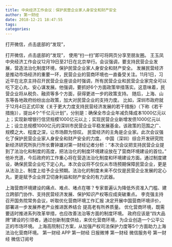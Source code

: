```yaml
---
title: 中央经济工作会议：保护民营企业家人身安全和财产安全
author: 第一财经
date: 2018-12-21 18:47:55
tags: 
categories: 
---
```

打开微信，点击底部的“发现”，
<!-- more -->
打开微信，点击底部的“发现”，
使用“扫一扫”即可将网页分享至朋友圈。
王玉凤
中央经济工作会议12月19日至21日在北京举行。会议强调，要支持民营企业发展，营造法治化制度环境，保护民营企业家人身安全和财产安全。
发展民营经济是推动市场经济的重要一环，民营企业的营商环境也一直备受关注。11月1日，习近平在北京主持召开民营企业座谈会时强调，所有民营企业和民营企业家完全可以吃下定心丸、安心谋发展。他强调，要抓好6个方面政策举措落实。这意味着，民营企业将从税负、融资等多个方面，获得更进一步的政策支持。
随后，上海、山东等各地政府纷纷出台政策，加大对民营企业的支持力度。
比如，深圳市政府就于12月4日正式印发《关于更大力度支持民营经济发展的若干措施》（下称《若干措施》），提出4个“千亿元计划”，分别是：确保全市企业年减负降成本1000亿元以上；实现新增银行信贷规模1000亿元以上；实现民营企业新增发债1000亿元以上；设立总规模1000亿元的深圳市民营企业平稳发展基金。该政策的范围之广、规模之大、程度之深，让市场颇为惊叹。
民营经济的主角是企业家。此次会议强化了保护民营企业家人身安全和财产安全的力度。
中国（深圳）综合开发研究院新经济研究所执行所长曹钟雄对第一财经记者分析：“本次会议把支持民营企业提到了法治化和制度的高度，把法治化的制度环境建设放在了营商环境建设的首位。”
他补充道，今后政府的工作重心将在营造法治化制度和环境建设方面。通过制度建设，确保民营企业吃下定心丸。本次会议将不仅仅从市场预期保障民营企业，更是从法治上、制度上给予企业预期。法治化的制度未来不仅仅是民营企业发展的定心丸，更是赋予企业捍卫切身利益和财产安全的有力武器。
 
 
上海营商环境建设的痛点、难点、堵点在哪？专家普遍认为降低外资准入门槛、建立跨部门协作、支持民营经济发展、保护知识产权等应成突破重点。
李克强主持召开国务院常务会议，听取优化营商环境工作汇报 决定开展中国营商环境评价，部署进一步发展养老产业推进医养结合 提高老有所养质量。
优化营商环境，既需要适时推进系列改革举措，也应改善法治等方面的制度环境。
政府应该是“四大品牌”建设的引领者，通过创新制度供给，来优化营商环境，为企业创造一个公平公正的市场环境。
上海高院制订方案，从加强产权司法保护力度等5个方面助力上海法治化营商环境。
第一财经
APP
第一财经
日报微博
第一财经
微信服务号
第一财经
微信订阅号
